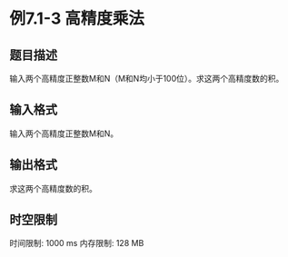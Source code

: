 # 例7.1-3 高精度乘法

## 题目描述

输入两个高精度正整数M和N（M和N均小于100位）。求这两个高精度数的积。

## 输入格式

输入两个高精度正整数M和N。

## 输出格式

求这两个高精度数的积。

## 时空限制

时间限制: 1000 ms
内存限制: 128 MB
